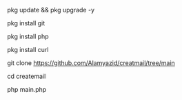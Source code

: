 pkg update && pkg upgrade -y


pkg install git


pkg install php


pkg install curl



git clone https://github.com/Alamyazid/creatmail/tree/main


cd createmail


php main.php
